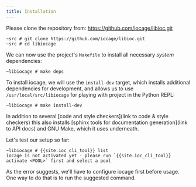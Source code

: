 ```yaml
---
title: Installation
---
```


Please clone the repository from: https://github.com/iocage/libioc.git

```shell-session
~src # git clone https://github.com/iocage/libioc.git
~src # cd libiocage
```

We can now use the project's `Makefile` to install all necessary *system* dependencies:

```shell-session
~libiocage # make deps
```

To install iocage, we will use the `install-dev` target, which installs additional dependencies for development, and allows us to use `/usr/local/src/libiocage` for playing with project in the Python REPL:

```shell-session
~libiocage # make install-dev
```

In addition to several [code and style checkers](link to code & style checkers) this also installs [sphinx tools for documentation generation](link to API docs) and GNU Make, which it uses underneath.

Let's test our setup so far:

```shell-session
~libiocage # {{site.ioc_cli_tool}} list
iocage is not activated yet - please run `{{site.ioc_cli_tool}} activate <POOL>` first and select a pool
```

As the error suggests, we'll have to configure iocage first before usage.
One way to do that is to run the suggested command.
